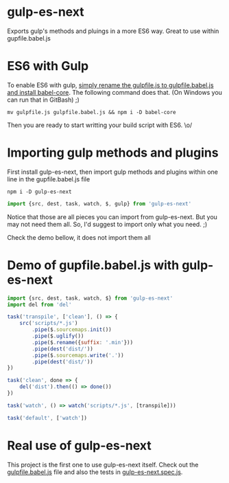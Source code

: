# gulp-es-next
Exports gulp's methods and pluings in a more ES6 way. Great to use within gupfile.babel.js

# ES6 with Gulp

To enable ES6 with gulp, [simply rename the gulpfile.js to gulpfile.babel.js and install babel-core](https://gist.github.com/stephensauceda/ce81e95c6f6c5747d8aa). The following command does that. (On Windows you can run that in GitBash) ;)

```shellscript
mv gulpfile.js gulpfile.babel.js && npm i -D babel-core
```

Then you are ready to start writting your build script with ES6. \o/

# Importing gulp methods and plugins
First install gulp-es-next, then import gulp methods and plugins within one line in the gupfile.babel.js file

```shellscript
npm i -D gulp-es-next
```

```javascript
import {src, dest, task, watch, $, gulp} from 'gulp-es-next'
```

Notice that those are all pieces you can import from gulp-es-next. But you may not need them all. So, I'd suggest to import only what you need. ;)

Check the demo bellow, it does not import them all

# Demo of gupfile.babel.js with gulp-es-next

```javascript
import {src, dest, task, watch, $} from 'gulp-es-next'
import del from 'del'

task('transpile', ['clean'], () => {
	src('scripts/*.js')
		.pipe($.sourcemaps.init())
		.pipe($.uglify())
		.pipe($.rename({suffix: '.min'}))
		.pipe(dest('dist/'))
		.pipe($.sourcemaps.write('.'))
		.pipe(dest('dist/'))
})

task('clean', done => {
	del('dist').then(() => done())
})

task('watch', () => watch('scripts/*.js', [transpile]))

task('default', ['watch'])
```

# Real use of gulp-es-next
This project is the first one to use gulp-es-next itself. Check out the [gulpfile.babel.js](../gulpfile.babel.js) file and also the tests in [gulp-es-next.spec.js](../specs/gulp-es-next.spec.js).